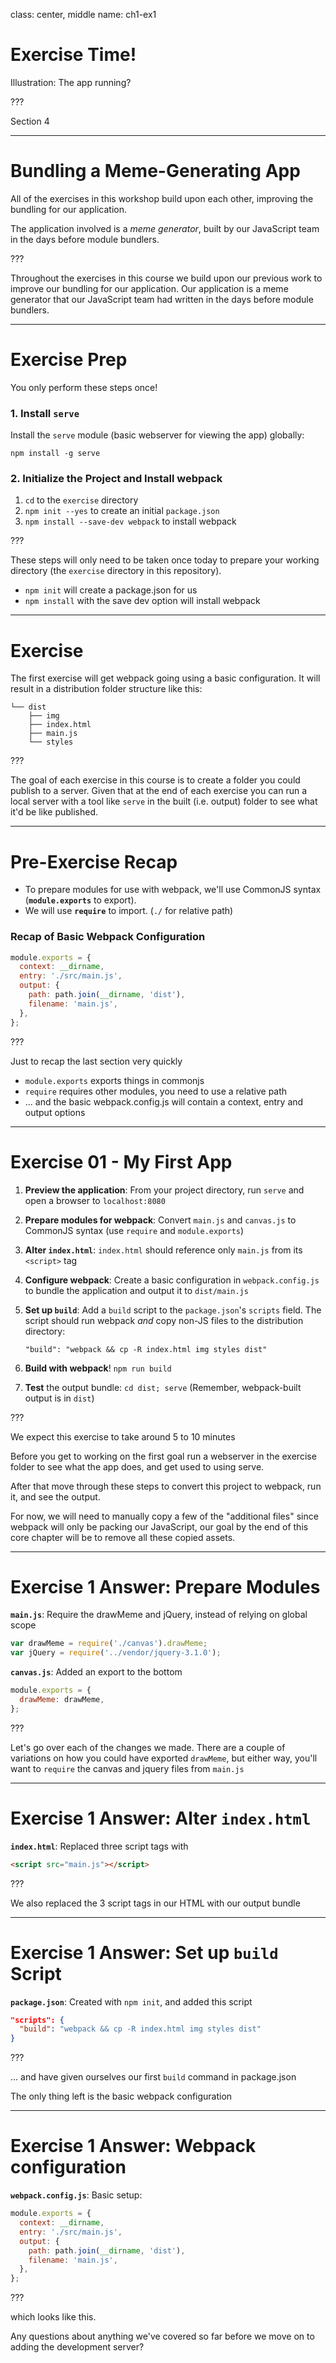 class: center, middle
name: ch1-ex1
# Exercise Time!
Illustration: The app running?

???

Section 4

---

# Bundling a Meme-Generating App

All of the exercises in this workshop build upon each other, improving the bundling for our application.

The application involved is a _meme generator_, built by our JavaScript team in the days before module bundlers.

???

Throughout the exercises in this course we build upon our previous work to improve our bundling for our application.  Our application is a meme generator that our JavaScript team had written in the days before module bundlers.

---

# Exercise Prep

You only perform these steps once!

### 1. Install `serve`

Install the `serve` module (basic webserver for viewing the app) globally:

`npm install -g serve`

### 2. Initialize the Project and Install webpack

1. `cd` to the `exercise` directory
2. `npm init --yes` to create an initial `package.json`
3. `npm install --save-dev webpack` to install webpack

???


These steps will only need to be taken once today to prepare your working directory (the `exercise` directory in this repository).

- `npm init` will create a package.json for us
- `npm install` with the save dev option will install webpack

---

# Exercise

The first exercise will get webpack going using a basic configuration. It will result in a distribution folder structure like this:

```
└── dist
    ├── img
    ├── index.html
    ├── main.js
    └── styles
```

???

The goal of each exercise in this course is to create a folder you could publish to a server. Given that at the end of each exercise you can run a local server with a tool like `serve` in the built (i.e. output) folder to see what it'd be like published.

---

# Pre-Exercise Recap

* To prepare modules for use with webpack, we'll use CommonJS syntax (**`module.exports`** to export).
* We will use **`require`** to import. (`./` for relative path)

### Recap of Basic Webpack Configuration

```js
module.exports = {
  context: __dirname,
  entry: './src/main.js',
  output: {
    path: path.join(__dirname, 'dist'),
    filename: 'main.js',
  },
};
```

???

Just to recap the last section very quickly
- `module.exports` exports things in commonjs
- `require` requires other modules, you need to use a relative path
- ... and the basic webpack.config.js will contain a context, entry and output options

---

# Exercise 01 - My First App

1. **Preview the application**: From your project directory, run `serve` and open a browser to `localhost:8080`
2. **Prepare modules for webpack**: Convert `main.js` and `canvas.js` to CommonJS syntax (use `require` and `module.exports`)
3. **Alter `index.html`**: `index.html` should reference only `main.js` from its `<script>` tag
4. **Configure webpack**: Create a basic configuration in `webpack.config.js` to bundle the application and output it to `dist/main.js`
5. **Set up `build`**: Add a `build` script to the `package.json`'s `scripts` field. The script should run webpack _and_ copy non-JS files to the distribution directory:

    `"build": "webpack && cp -R index.html img styles dist"`

6. **Build with webpack**! `npm run build`
7. **Test** the output bundle: `cd dist; serve` (Remember, webpack-built output is in `dist`)

???

We expect this exercise to take around 5 to 10 minutes

Before you get to working on the first goal run a webserver in the exercise folder to see what the app does, and get used to using serve.

After that move through these steps to convert this project to webpack, run it, and see the output.

For now, we will need to manually copy a few of the "additional files" since webpack will only be packing our JavaScript, our goal by the end of this core chapter will be to remove all these copied assets.

---

# Exercise 1 Answer: Prepare Modules

**`main.js`**: Require the drawMeme and jQuery, instead of relying on global scope
```js
var drawMeme = require('./canvas').drawMeme;
var jQuery = require('../vendor/jquery-3.1.0');
```

**`canvas.js`**: Added an export to the bottom

```js
module.exports = {
  drawMeme: drawMeme,
};
```

???

Let's go over each of the changes we made.  There are a couple of variations on how
you could have exported `drawMeme`, but either way, you'll want to `require` the canvas and jquery files from `main.js`

---
# Exercise 1 Answer: Alter `index.html`

**`index.html`**: Replaced three script tags with

```html
<script src="main.js"></script>
```

???

We also replaced the 3 script tags in our HTML with our output bundle

---
# Exercise 1 Answer: Set up `build` Script

**`package.json`**: Created with `npm init`, and added this script

```json
"scripts": {
  "build": "webpack && cp -R index.html img styles dist"
}
```

???

... and have given ourselves our first `build` command in package.json

The only thing left is the basic webpack configuration

---

# Exercise 1 Answer: Webpack configuration

**`webpack.config.js`**: Basic setup:
```js
module.exports = {
  context: __dirname,
  entry: './src/main.js',
  output: {
    path: path.join(__dirname, 'dist'),
    filename: 'main.js',
  },
};
```

???

which looks like this.

Any questions about anything we've covered so far before we move on to adding the development server?

